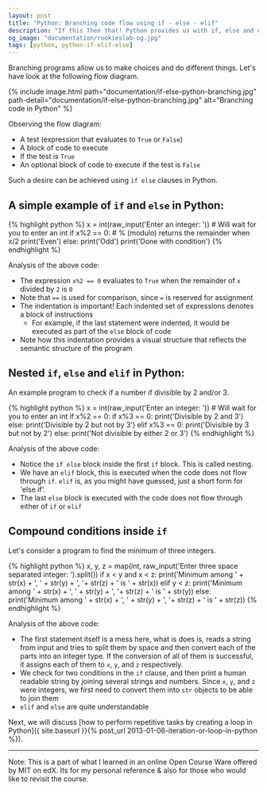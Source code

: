 ```yaml
---
layout: post
title: "Python: Branching code flow using if - else - elif"
description: "If this Then that! Python provides us with if, else and elif to add conditions in code and branch it like a tree"
og_image: "documentation/rookieslab-og.jpg"
tags: [python, python-if-elif-else]
---
```


Branching programs allow us to make choices and do different things. Let's have look at the following flow diagram.

{% include image.html path="documentation/if-else-python-branching.jpg" path-detail="documentation/if-else-python-branching.jpg" alt="Branching code in Python" %}

Observing the flow diagram:

 - A test (expression that evaluates to `True` or `False`)
 - A block of code to execute
 - If the test is `True`
 - An optional block of code to execute if the test is `False`

Such a desire can be achieved using `if else` clauses in Python.

## A simple example of `if` and `else` in Python:

{% highlight python %}
x = int(raw_input('Enter an integer: ')) # Will wait for you to enter an int
if x%2 == 0:  # % (modulo) returns the remainder when x/2
    print('Even')
else:
    print('Odd')
print('Done with condition')
{% endhighlight %}


Analysis of the above code:

 - The expression `x%2 == 0` evaluates to `True` when the remainder of `x` divided by `2` is `0`
 - Note that `==` is used for comparison, since `=` is reserved for assignment
 - The indentation is important! Each indented set of expressions denotes a block of instructions
   - For example, if the last statement were indented, it would be executed as part of the `else` block of code
 - Note how this indentation provides a visual structure that reflects the semantic structure of the program


## Nested `if`, `else` and `elif` in Python:

An example program to check if a number if divisible by 2 and/or 3.

{% highlight python %}
x = int(raw_input('Enter an integer: ')) # Will wait for you to enter an int
if x%2 == 0:
    if x%3 == 0:
        print('Divisible by 2 and 3')
    else:
        print('Divisible by 2 but not by 3')
elif x%3 == 0:
    print('Divisible by 3 but not by 2')
else:
    print('Not divisible by either 2 or 3')
{% endhighlight %}

Analysis of the above code:

 - Notice the `if else` block inside the first `if` block. This is called nesting.
 - We have an `elif` block, this is executed when the code does not flow through `if`. `elif` is, as you might have guessed, just a short form for 'else if'.
 - The last `else` block is executed with the code does not flow through either of `if` or `elif`

## Compound conditions inside `if`

Let's consider a program to find the minimum of three integers.

{% highlight python %}
x, y, z = map(int, raw_input('Enter three space separated integer: ').split())
if x < y and x < z:
    print('Minimum among ' + str(x) + ', ' + str(y) + ', '+ str(z) + ' is ' + str(x))
elif y < z:
    print('Minimum among ' + str(x) + ', ' + str(y) + ', '+ str(z) + ' is ' + str(y))
else:
    print('Minimum among ' + str(x) + ', ' + str(y) + ', '+ str(z) + ' is ' + str(z))
{% endhighlight %}

Analysis of the above code:

 - The first statement itself is a mess here, what is does is, reads a string from input and tries to split them by space and then convert each of the parts into an integer type. If the conversion of all of them is successful, it assigns each of them to `x`, `y`, and `z` respectively.
 - We check for two conditions in the `if` clause, and then print a human readable string by joining several strings and numbers. Since `x`, `y`, and `z` were integers, we first need to convert them into `str` objects to be able to join them
 - `elif` and `else` are quite understandable

Next, we will discuss [how to perform repetitive tasks by creating a loop in Python]({ site.baseurl }}{% post_url 2013-01-06-iteration-or-loop-in-python %}).

---

Note:
This is a part of what I learned in an online Open Course Ware offered by MIT on edX.
Its for my personal reference & also for those who would like to revisit the course.
